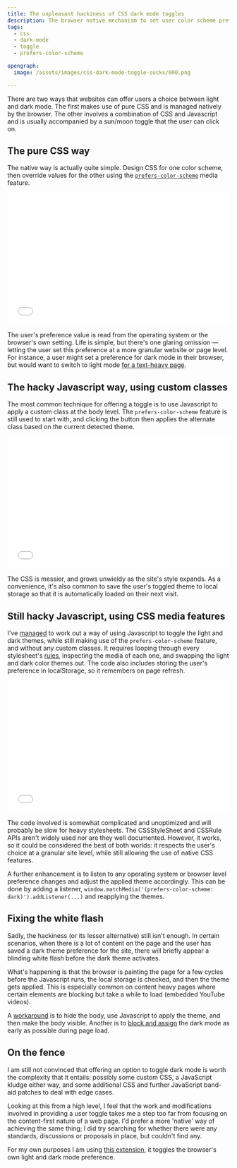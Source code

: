 ```yaml
---
title: The unpleasant hackiness of CSS dark mode toggles
description: The browser native mechanism to set user color scheme preference is at odds with user preference toggles.
tags:
  - css
  - dark-mode
  - toggle
  - prefers-color-scheme

opengraph:
  image: /assets/images/css-dark-mode-toggle-sucks/000.png

---
```


There are two ways that websites can offer users a choice between light and dark mode. The first makes use of pure CSS and is managed natively by the browser. The other involves a combination of CSS and Javascript and is usually accompanied by a sun/moon toggle that the user can click on. 

## The pure CSS way

The native way is actually quite simple. Design CSS for one color scheme, then override values for the other using the [`prefers-color-scheme`](https://developer.mozilla.org/en-US/docs/Web/CSS/@media/prefers-color-scheme) media feature. 



<iframe width="100%" height="300" src="//jsfiddle.net/35e0a97a/9rmvu68e/2/embedded/result,css,html/dark/" allowfullscreen="allowfullscreen" allowpaymentrequest frameborder="0"></iframe>


The user's preference value is read from the operating system or the browser's own setting. Life is simple, but there's one glaring omission — letting the user set this preference at a more granular website or page level. For instance, a user might set a preference for dark mode in their browser, but would want to switch to light mode [for a text-heavy page](https://graphicdesign.stackexchange.com/questions/15142/which-is-easier-on-the-eyes-dark-on-light-or-light-on-dark).  


## The hacky Javascript way, using custom classes

The most common technique for offering a toggle is to use Javascript to apply a custom class at the body level. The `prefers-color-scheme` feature is still used to start with, and clicking the button then applies the alternate class based on the current detected theme. 

<iframe width="100%" height="300" src="//jsfiddle.net/35e0a97a/6g5dreyj/26/embedded/result,css,js,html/dark/" allowfullscreen="allowfullscreen" allowpaymentrequest frameborder="0"></iframe>

The CSS is messier, and grows unwieldy as the site's style expands. As a convenience, it's also common to save the user's toggled theme to local storage so that it is automatically loaded on their next visit. 

## Still hacky Javascript, using CSS media features

I've [managed](https://stackoverflow.com/a/75124760/974369) to work out a way of using Javascript to toggle the light and dark themes, while still making use of the `prefers-color-scheme` feature, and without any custom classes. It requires looping through every stylesheet's [rules](https://developer.mozilla.org/en-US/docs/Web/API/CSSStyleSheet/cssRules), inspecting the media of each one, and swapping the light and dark color themes out. The code also includes storing the user's preference in localStorage, so it remembers on page refresh. 

<iframe width="100%" height="300" src="//jsfiddle.net/35e0a97a/xmt1k659/61/embedded/result,js,html,css/dark/" allowfullscreen="allowfullscreen" allowpaymentrequest frameborder="0"></iframe>

The code involved is somewhat complicated and unoptimized and will probably be slow for heavy stylesheets. The CSSStyleSheet and CSSRule APIs aren't widely used nor are they well documented. However, it works, so it could be considered the best of both worlds: it respects the user's choice at a granular site level, while still allowing the use of native CSS features. 

A further enhancement is to listen to any operating system or browser level preference changes and adjust the applied theme accordingly. This can be done by adding a listener, `window.matchMedia('(prefers-color-scheme: dark)').addListener(...)` and reapplying the themes. 

## Fixing the white flash

Sadly, the hackiness (or its lesser alternative) still isn't enough. In certain scenarios, when there is a lot of content on the page and the user has saved a dark theme preference for the site, there will briefly appear a blinding white flash before the dark theme activates. 

What's happening is that the browser is painting the page for a few cycles before the Javascript runs, the local storage is checked, and then the theme gets applied. This is especially common on content heavy pages where certain elements are blocking but take a while to load (embedded YouTube videos). 

A [workaround](https://zwbetz.com/fix-the-white-flash-on-page-load-when-using-a-dark-theme-on-a-static-site/) is to hide the body, use Javascript to apply the theme, and then make the body visible. Another is to [block and assign](https://stackoverflow.com/questions/63033412/dark-mode-flickers-a-white-background-for-a-millisecond-on-reload) the dark mode as early as possible during page load. 

## On the fence

I am still not convinced that offering an option to toggle dark mode is worth the complexity that it entails: possibly some custom CSS, a JavaScript kludge either way, and some additional CSS and further JavaScript band-aid patches to deal with edge cases. 

Looking at this from a high level, I feel that the work and modifications involved in providing a user toggle takes me a step too far from focusing on the content-first nature of a web page. I'd prefer a more 'native' way of achieving the same thing; I did try searching for whether there were any standards, discussions or proposals in place, but couldn't find any. 

For my own purposes I am using [this extension](https://addons.mozilla.org/en-US/firefox/addon/toggle-dark-mode/), it toggles the browser's own light and dark mode preference. 
